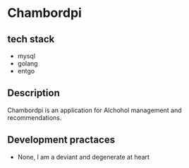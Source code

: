 # Chambordpi

## tech stack

- mysql
- golang
- entgo

## Description

Chambordpi is an application for Alchohol management and recommendations.

## Development practaces

- None, I am a deviant and degenerate at heart
